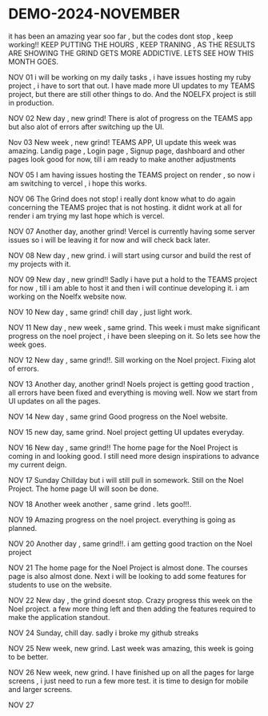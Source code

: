# DEMO-2024-NOVEMBER
it has been an amazing year soo far , but the codes dont stop , keep working!!
KEEP PUTTING THE HOURS , KEEP TRANING , AS THE RESULTS ARE SHOWING THE GRIND GETS MORE ADDICTIVE.
LETS SEE HOW THIS MONTH GOES.


NOV 01
i will be working on my daily tasks , i have issues hosting my ruby project , i have to sort that out.
I have made more UI updates to my TEAMS project, but there are still other things to do.
And the NOELFX project is still in production.

NOV 02
New day , new grind!
There is alot of progress on the TEAMS app but also alot of errors after switching up the UI. 

Nov 03
New week , new grind!
TEAMS APP, UI update this week was amazing.
Landig page , Login page , Signup page, dashboard and other pages look good for now, till i am ready to make another adjustments

NOV 05
I am having issues hosting the TEAMS project on render , so now i am switching to vercel , i hope this works.

NOV 06
The Grind does not stop!
i really dont know what to do again concerning the TEAMS projec that is not hosting.
it didnt work at all for render i am trying my last hope which is vercel.

NOV 07
Another day, another grind!
Vercel is currently having some server issues so i will be leaving it for now and will check back later.

NOV 08
New day , new grind.
i will start using cursor and build the rest of my projects with it.

NOV 09
New day , new grind!!
Sadly i have put a hold to the TEAMS project for now , till i am able to host it and then i will continue developing it.
i am working on the Noelfx website now.

NOV 10
New day , same grind!
chill day , just light work.

NOV 11
New day , new week , same grind.
This week i must make significant progress on the noel project , i have been sleeping on it.
So lets see how the week goes.

NOV 12
New day , same grind!!.
Sill working on the Noel project.
Fixing alot of errors.

NOV 13
Another day, another grind!
Noels project is getting good traction , all errors have been fixed and everything is moving well.
Now we start from UI updates on all the pages.

NOV 14
New day , same grind
Good progress on the Noel website.

NOV 15
new day, same grind.
Noel project getting UI updates everyday.

NOV 16
New day , same grind!!
The home page for the Noel Project is coming in and looking good.
I still need more design inspirations to advance my current deign.

NOV 17
Sunday Chillday but i will still pull in somework.
Still on the Noel Project.
The home page UI will soon be done.

NOV 18
Another week another , same grind . lets goo!!!.

NOV 19
Amazing progress on the noel project.
everything is going as planned.

NOV 20
Another day , same grind!!.
i am getting good traction on the Noel project 

NOV 21
The home page for the Noel Project is almost done.
The courses page is also almost done.
Next i will be looking to add some features for students to use on the website.

NOV 22
New day , the grind doesnt stop.
Crazy progress this week on the Noel project.
a few more thing left and then adding the features required to make the application standout.

NOV 24
Sunday, chill day.
sadly i broke my github streaks

NOV 25
New week, new grind.
Last week was amazing, this week is going to be better.

NOV 26
New week, new grind.
I have finished up on all the pages for large screens , i just need to run a few more test.
it is time to design for mobile and larger screens.

NOV 27
